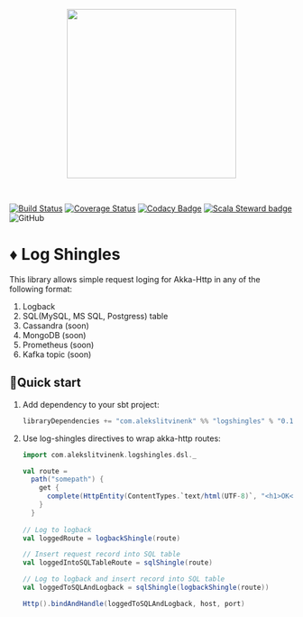 <p align=center><img src="https://alekslitvinenk.github.io/log-shingles/assets/img/logo.jpeg" width="300" height="300"/></p><br>

[![Build Status](https://travis-ci.org/alekslitvinenk/hitcounter.svg?branch=master)](https://travis-ci.org/alekslitvinenk/hitcounter)
[![Coverage Status](https://coveralls.io/repos/github/alekslitvinenk/hitcounter/badge.svg?branch=master)](https://coveralls.io/github/alekslitvinenk/hitcounter?branch=master)
[![Codacy Badge](https://api.codacy.com/project/badge/Grade/dec04313b40b495ea62f21f11e0e117c)](https://www.codacy.com/manual/alekslitvinenk/logshingles?utm_source=github.com&amp;utm_medium=referral&amp;utm_content=alekslitvinenk/logshingles&amp;utm_campaign=Badge_Grade)
[![Scala Steward badge](https://img.shields.io/badge/Scala_Steward-helping-brightgreen.svg?style=flat&logo=data:image/png;base64,iVBORw0KGgoAAAANSUhEUgAAAA4AAAAQCAMAAAARSr4IAAAAVFBMVEUAAACHjojlOy5NWlrKzcYRKjGFjIbp293YycuLa3pYY2LSqql4f3pCUFTgSjNodYRmcXUsPD/NTTbjRS+2jomhgnzNc223cGvZS0HaSD0XLjbaSjElhIr+AAAAAXRSTlMAQObYZgAAAHlJREFUCNdNyosOwyAIhWHAQS1Vt7a77/3fcxxdmv0xwmckutAR1nkm4ggbyEcg/wWmlGLDAA3oL50xi6fk5ffZ3E2E3QfZDCcCN2YtbEWZt+Drc6u6rlqv7Uk0LdKqqr5rk2UCRXOk0vmQKGfc94nOJyQjouF9H/wCc9gECEYfONoAAAAASUVORK5CYII=)](https://scala-steward.org)
![GitHub](https://img.shields.io/github/license/alekslitvinenk/hitcounter)
# ♦️ Log Shingles

This library allows simple request loging for Akka-Http in any of the following format:
1. Logback
2. SQL(MySQL, MS SQL, Postgress) table
3. Cassandra (soon)
4. MongoDB (soon)
5. Prometheus (soon)
6. Kafka topic (soon)

## 🚀Quick start
 1. Add dependency to your sbt project:
    ```scala
    libraryDependencies += "com.alekslitvinenk" %% "logshingles" % "0.1",
    ```
   
 2. Use log-shingles directives to wrap akka-http routes:
    ```scala
    import com.alekslitvinenk.logshingles.dsl._
    
    val route =
      path("somepath") {
        get {
          complete(HttpEntity(ContentTypes.`text/html(UTF-8)`, "<h1>OK</h1>"))
        }
      }
      
    // Log to logback
    val loggedRoute = logbackShingle(route)
    
    // Insert request record into SQL table
    val loggedIntoSQLTableRoute = sqlShingle(route)
    
    // Log to logback and insert record into SQL table
    val loggedToSQLAndLogback = sqlShingle(logbackShingle(route))
    
    Http().bindAndHandle(loggedToSQLAndLogback, host, port)
    ```
